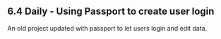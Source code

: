 ## 6.4 Daily - Using Passport to create user login

An old project updated with passport to let users login and edit data. 

